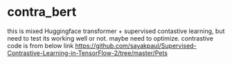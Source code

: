 # contra_bert
this is mixed Huggingface transformer + supervised contastive learning, but need to test its working well or not.
maybe need to optimize.
contrastive code is from below link
https://github.com/sayakpaul/Supervised-Contrastive-Learning-in-TensorFlow-2/tree/master/Pets

